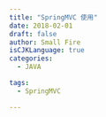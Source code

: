 ```yaml
---
title: "SpringMVC 使用"
date: 2018-02-01
draft: false
author: Small Fire
isCJKLanguage: true
categories: 
  - JAVA

tags: 
  - SpringMVC

---
```


